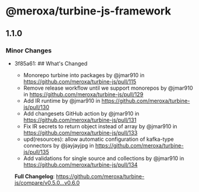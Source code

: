 # @meroxa/turbine-js-framework

## 1.1.0

### Minor Changes

- 3f85a61: ## What's Changed

  - Monorepo turbine into packages by @jmar910 in https://github.com/meroxa/turbine-js/pull/115
  - Remove release workflow until we support monorepos by @jmar910 in https://github.com/meroxa/turbine-js/pull/129
  - Add IR runtime by @jmar910 in https://github.com/meroxa/turbine-js/pull/130
  - Add changesets GitHub action by @jmar910 in https://github.com/meroxa/turbine-js/pull/131
  - Fix IR secrets to return object instead of array by @jmar910 in https://github.com/meroxa/turbine-js/pull/133
  - upd(resources): allow automatic configuration of kafka-type connectors by @jayjayjpg in https://github.com/meroxa/turbine-js/pull/135
  - Add validations for single source and collections by @jmar910 in https://github.com/meroxa/turbine-js/pull/134

  **Full Changelog**: https://github.com/meroxa/turbine-js/compare/v0.5.0...v0.6.0
